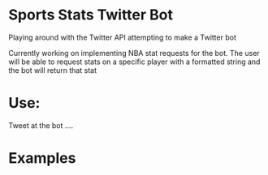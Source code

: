 # Sports Stats Twitter Bot
Playing around with the Twitter API attempting to make a Twitter bot

Currently working on implementing NBA stat requests for the bot. The user will be able to request stats on a specific player with a formatted string and the bot will return that stat

# Use:
Tweet at the bot ....

# Examples